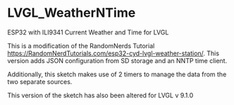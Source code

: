 # LVGL_WeatherNTime
ESP32 with ILI9341 Current Weather and Time for LVGL

This is a modification of the RandomNerds Tutorial https://RandomNerdTutorials.com/esp32-cyd-lvgl-weather-station/.
This version adds JSON configuration from SD storage and an NNTP time client.

Additionally, this sketch makes use of 2 timers to manage the data from the two separate sources.

This version of the sketch has also been altered for LVGL v 9.1.0
